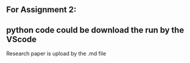 For Assignment 2:
-
python code could be download the run by the VScode
-
Research paper is upload by the .md file
